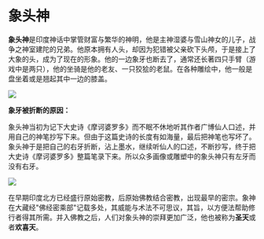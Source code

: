 # 象头神

**象头神**是印度神话中掌管财富与繁华的神明，他是主神湿婆与雪山神女的儿子，战争之神室建陀的兄弟。他原本拥有人头，却因为犯错被父亲砍下头颅，于是接上了大象的头，成为了现在的形象。他的一边象牙也断去了，通常还长著四只手臂（游戏中是两只），他的坐骑是他的老友、一只狡狯的老鼠。在各种雕绘中，他一般是盘坐着或是翘起其中一边的膝盖。  


![](https://pic2.zhimg.com/80/v2-2f50309358fc74fc813600d891517b71_720w.jpg)

**象牙被折断的原因：**

象头神当初为记下大史诗《摩诃婆罗多》而不眠不休地听其作者广博仙人口述，并用自己的神笔抄写下来。但由于这篇史诗的长度有如海量，最后把神笔也写坏了。象头神于是把自己的右牙折断，沾上墨水，继续听仙人的口述，不断抄写，终于把大史诗《摩诃婆罗多》整篇笔录下来。所以众多画像或雕塑中的象头神只有左牙而没有右牙。

![](https://pic4.zhimg.com/80/v2-835d901c640d8f09c18d3dcf84a094e3_720w.jpg)

在早期印度北方已经盛行原始密教，后原始佛教结合密教，出现最早的密宗。象神在大藏经"佛经密乘部"记载多处，其威能与术法不可思议，其旨，以方便法帮助修行者得其所需。并入佛教之后，人们对象头神的崇拜更加广泛，他也被称为**圣天**或者**欢喜天**。  


